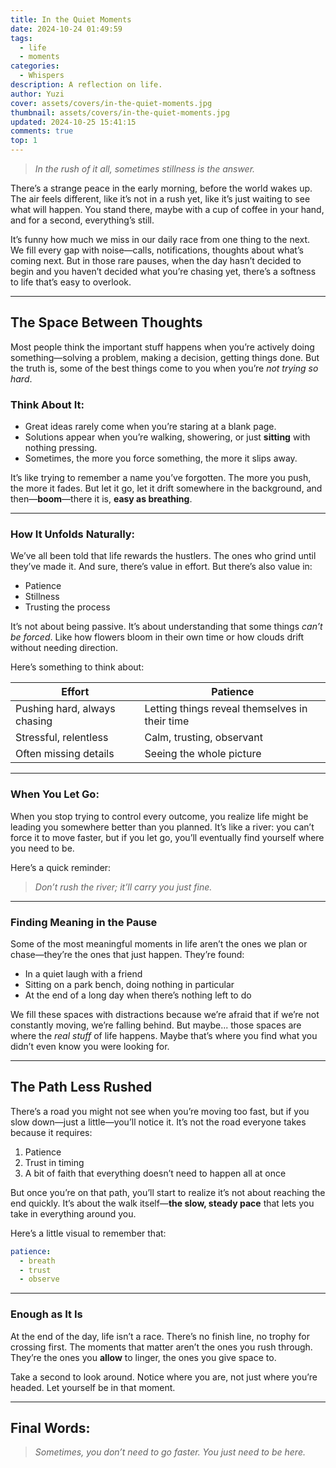 ```yaml
---
title: In the Quiet Moments
date: 2024-10-24 01:49:59
tags:
  - life
  - moments
categories:
  - Whispers
description: A reflection on life.
author: Yuzi
cover: assets/covers/in-the-quiet-moments.jpg
thumbnail: assets/covers/in-the-quiet-moments.jpg
updated: 2024-10-25 15:41:15
comments: true
top: 1
---
```


> _In the rush of it all, sometimes stillness is the answer._

There’s a strange peace in the early morning, before the world wakes up. The air feels different, like it’s not in a rush yet, like it’s just waiting to see what will happen. You stand there, maybe with a cup of coffee in your hand, and for a second, everything’s still.

It’s funny how much we miss in our daily race from one thing to the next. We fill every gap with noise—calls, notifications, thoughts about what’s coming next. But in those rare pauses, when the day hasn’t decided to begin and you haven’t decided what you’re chasing yet, there’s a softness to life that’s easy to overlook.

---

## **The Space Between Thoughts**

Most people think the important stuff happens when you’re actively doing something—solving a problem, making a decision, getting things done. But the truth is, some of the best things come to you when you’re _not trying so hard_.

### **Think About It**:

- Great ideas rarely come when you’re staring at a blank page.
- Solutions appear when you’re walking, showering, or just **sitting** with nothing pressing.
- Sometimes, the more you force something, the more it slips away.

It’s like trying to remember a name you’ve forgotten. The more you push, the more it fades. But let it go, let it drift somewhere in the background, and then—**boom**—there it is, **easy as breathing**.

---

### **How It Unfolds Naturally**:

We’ve all been told that life rewards the hustlers. The ones who grind until they’ve made it. And sure, there’s value in effort. But there’s also value in:

- Patience
- Stillness
- Trusting the process

It’s not about being passive. It’s about understanding that some things _can’t be forced_. Like how flowers bloom in their own time or how clouds drift without needing direction.

Here’s something to think about:

| Effort                       | Patience                                       |
| ---------------------------- | ---------------------------------------------- |
| Pushing hard, always chasing | Letting things reveal themselves in their time |
| Stressful, relentless        | Calm, trusting, observant                      |
| Often missing details        | Seeing the whole picture                       |

---

### **When You Let Go**:

When you stop trying to control every outcome, you realize life might be leading you somewhere better than you planned. It’s like a river: you can’t force it to move faster, but if you let go, you’ll eventually find yourself where you need to be.

Here’s a quick reminder:

> _Don’t rush the river; it’ll carry you just fine._

---

### **Finding Meaning in the Pause**

Some of the most meaningful moments in life aren’t the ones we plan or chase—they’re the ones that just happen. They’re found:

- In a quiet laugh with a friend
- Sitting on a park bench, doing nothing in particular
- At the end of a long day when there’s nothing left to do

We fill these spaces with distractions because we’re afraid that if we’re not constantly moving, we’re falling behind. But maybe... those spaces are where the _real stuff_ of life happens. Maybe that’s where you find what you didn’t even know you were looking for.

---

## **The Path Less Rushed**

There’s a road you might not see when you’re moving too fast, but if you slow down—just a little—you’ll notice it. It’s not the road everyone takes because it requires:

1. Patience
2. Trust in timing
3. A bit of faith that everything doesn’t need to happen all at once

But once you’re on that path, you’ll start to realize it’s not about reaching the end quickly. It’s about the walk itself—**the slow, steady pace** that lets you take in everything around you.

Here’s a little visual to remember that:

```yaml
patience:
  - breath
  - trust
  - observe
```

---

### **Enough as It Is**

At the end of the day, life isn’t a race. There’s no finish line, no trophy for crossing first. The moments that matter aren’t the ones you rush through. They’re the ones you **allow** to linger, the ones you give space to.

Take a second to look around. Notice where you are, not just where you’re headed. Let yourself be in that moment.

---

## **Final Words**:

> _Sometimes, you don’t need to go faster. You just need to be here._
